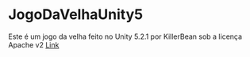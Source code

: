 # JogoDaVelhaUnity5

Este é um jogo da velha feito no Unity 5.2.1 por KillerBean sob a licença Apache v2 [Link](http://www.apache.org/licenses/LICENSE-2.0.html "Apache 2")
